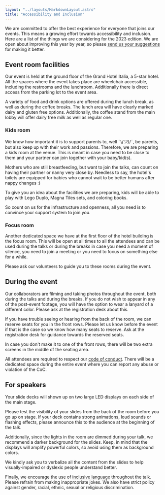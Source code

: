 ```yaml
---
layout: "../layouts/MarkdownLayout.astro"
title: "Accessibility and Inclusion"
---
```


We are committed to offer the best experience for everyone that joins our events. This means a growing effort towards accessibility and inclusion. Here are a list of the things we are considering for the 2023 edition. We are open about improving this year by year, so please [send us your suggestions](mailto:welcome@jsheroes.io) for making it better.

## Event room facilities

Our event is held at the ground floor of the Grand Hotel Italia, a 5-star hotel. All the spaces where the event takes place are wheelchair accessible, including the restrooms and the lunchroom. Additionally there is direct access from the parking lot to the event area.

A variety of food and drink options are offered during the lunch break, as well as during the coffee breaks. The lunch area will have clearly marked dairy and gluten free options. Additionally, the coffee stand from the main lobby will offer dairy free milk as well as regular one.

### Kids room

We know how important it is to support parents to, well ¯⁠\⁠_⁠(⁠ツ⁠)⁠_⁠/⁠¯, be parents, but also keep up with their work and passions. Therefore, we are preparing a kids room at the venue. This is meant in case you need to be close to them and your partner can join together with your baby/kid(s).

Mothers who are still breastfeeding, but want to join the talks, can count on having their partner or nanny very close by. Needless to say, the hotel's toilets are equipped for babies who cannot wait to be better humans after nappy changes :)

To give you an idea about the facilities we are preparing, kids will be able to play with Lego Duplo, Magna Tiles sets, and coloring books.

So count on us for the infrastructure and openness, all you need is to convince your support system to join you.

### Focus room

Another dedicated space we have at the first floor of the hotel building is the focus room. This will be open at all times to all the attendees and can be used during the talks or during the breaks in case you need a moment of silence, you need to join a meeting or you need to focus on something else for a while.

Please ask our volunteers to guide you to these rooms during the event.

## During the event

Our collaborators are filming and taking photos throughout the event, both during the talks and during the breaks. If you do not wish to appear in any of the post-event footage, you will have the option to wear a lanyard of a different color. Please ask at the registration desk about this.

If you have trouble seeing or hearing from the back of the room, we can reserve seats for you in the front rows. Please let us know before the event if that is the case so we know how many seats to reserve. Ask at the registration desk for guidance towards the reserved seats.

In case you don't make it to one of the front rows, there will be two extra screens in the middle of the seating area.

All attendees are required to respect our [code of conduct](https://jsheroes.io/code-of-conduct). There will be a dedicated space during the entire event where you can report any abuse or violation of the CoC.

## For speakers

Your slide decks will shown up on two large LED displays on each side of the main stage.

Please test the visibility of your slides from the back of the room before you go up on stage. If your deck contains strong animations, loud sounds or flashing effects, please announce this to the audience at the beginning of the talk.

Additionally, since the lights in the room are dimmed during your talk, we recommend a darker background for the slides. Keep, in mind that the displays will amplify powerful colors, so avoid using them as background colors.

We kindly ask you to verbalize all the content from the slides to  help visually-impaired or dyslexic people understand better.

Finally, we encourage the use of [inclusive language](https://www.apa.org/about/apa/equity-diversity-inclusion/language-guidelines) throughout the talk. Please refrain from making inappropriate jokes. We also have strict policy against gender, racial, ethnic, sexual or religious discrimination.